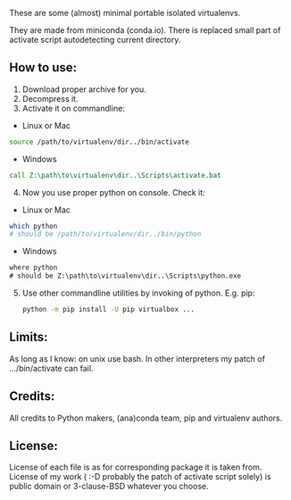 These are some (almost) minimal portable isolated virtualenvs.

They are made from miniconda (conda.io). There is replaced small part of activate script autodetecting current directory.

How to use:
-----------
1. Download proper archive for you.
2. Decompress it.
3. Activate it on commandline:
  * Linux or Mac
   ```bash
   source /path/to/virtualenv/dir../bin/activate
   ```
  * Windows
   ```bat
   call Z:\path\to\virtualenv\dir..\Scripts\activate.bat
   ```
4. Now you use proper python on console. Check it:
  * Linux or Mac
   ```bash
   which python
   # should be /path/to/virtualenv/dir../bin/python
   ```
  * Windows
   ```bat
   where python
   # should be Z:\path\to\virtualenv\dir..\Scripts\python.exe
   ```
5. Use other commandline utilities by invoking of python. E.g. pip:
   ```bash
   python -m pip install -U pip virtualbox ...
   ```

Limits:
-------
As long as I know: on unix use bash. In other interpreters my patch of .../bin/activate can fail.

Credits:
--------
All credits to Python makers, (ana)conda team, pip and virtualenv authors.

License:
--------
License of each file is as for corresponding package it is taken from.
License of my work ( :-D probably the patch of activate script solely) is public domain or 3-clause-BSD whatever you choose.

